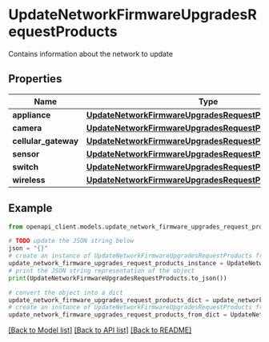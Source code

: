 # UpdateNetworkFirmwareUpgradesRequestProducts

Contains information about the network to update

## Properties

Name | Type | Description | Notes
------------ | ------------- | ------------- | -------------
**appliance** | [**UpdateNetworkFirmwareUpgradesRequestProductsAppliance**](UpdateNetworkFirmwareUpgradesRequestProductsAppliance.md) |  | [optional] 
**camera** | [**UpdateNetworkFirmwareUpgradesRequestProductsAppliance**](UpdateNetworkFirmwareUpgradesRequestProductsAppliance.md) |  | [optional] 
**cellular_gateway** | [**UpdateNetworkFirmwareUpgradesRequestProductsAppliance**](UpdateNetworkFirmwareUpgradesRequestProductsAppliance.md) |  | [optional] 
**sensor** | [**UpdateNetworkFirmwareUpgradesRequestProductsAppliance**](UpdateNetworkFirmwareUpgradesRequestProductsAppliance.md) |  | [optional] 
**switch** | [**UpdateNetworkFirmwareUpgradesRequestProductsAppliance**](UpdateNetworkFirmwareUpgradesRequestProductsAppliance.md) |  | [optional] 
**wireless** | [**UpdateNetworkFirmwareUpgradesRequestProductsAppliance**](UpdateNetworkFirmwareUpgradesRequestProductsAppliance.md) |  | [optional] 

## Example

```python
from openapi_client.models.update_network_firmware_upgrades_request_products import UpdateNetworkFirmwareUpgradesRequestProducts

# TODO update the JSON string below
json = "{}"
# create an instance of UpdateNetworkFirmwareUpgradesRequestProducts from a JSON string
update_network_firmware_upgrades_request_products_instance = UpdateNetworkFirmwareUpgradesRequestProducts.from_json(json)
# print the JSON string representation of the object
print(UpdateNetworkFirmwareUpgradesRequestProducts.to_json())

# convert the object into a dict
update_network_firmware_upgrades_request_products_dict = update_network_firmware_upgrades_request_products_instance.to_dict()
# create an instance of UpdateNetworkFirmwareUpgradesRequestProducts from a dict
update_network_firmware_upgrades_request_products_from_dict = UpdateNetworkFirmwareUpgradesRequestProducts.from_dict(update_network_firmware_upgrades_request_products_dict)
```
[[Back to Model list]](../README.md#documentation-for-models) [[Back to API list]](../README.md#documentation-for-api-endpoints) [[Back to README]](../README.md)


